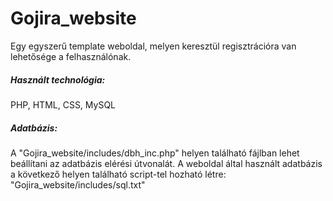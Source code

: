# Gojira_website


Egy egyszerű template weboldal, melyen keresztül regisztrációra van lehetősége a felhasználónak.

##### Használt technológia: 
PHP, HTML, CSS, MySQL

##### Adatbázis:

A "Gojira_website/includes/dbh_inc.php" helyen található fájlban lehet beállítani az adatbázis elérési útvonalát. A weboldal által használt adatbázis a következő helyen található script-tel hozható létre: "Gojira_website/includes/sql.txt"


